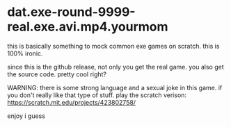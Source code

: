 # dat.exe-round-9999-real.exe.avi.mp4.yourmom
this is basically something to mock common exe games on scratch. this is 100% ironic.

since this is the github release, not only you get the real game. you also get the source code. pretty cool right?

WARNING: there is some strong language and a sexual joke in this game. if you don't really like that type of stuff. play the scratch verison: https://scratch.mit.edu/projects/423802758/

enjoy i guess
